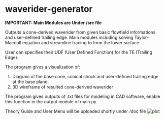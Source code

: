 # waverider-generator
**IMPORTANT: Main Modules are Under /src file**

 Outputs a cone-derived waverider from given basic flowfield informations and user-defined trailing edge. Main modules including solving Taylor-Maccoll equation and streamline tracing to form the lower surface

 User can specifies their UDF (User Defined Function) for the TE (Trailing Edge). 
 
 The program gives a visualization of:
 1. Diagram of the base cone, conical shock and user-defined trailing edge at the base plane.
 2. 3D wireframe of resulted cone-derived waverider

 The program gives outputs of .txt files for modeling in CAD software, enable this function in the output module of main.py
 
 Theory Guide and User Menu will be uploaded shortly under /doc file
![plot](./blob/main/Images/Programme%20Example%20Output%20Image.PNG)
